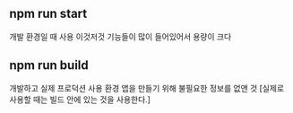 ## npm run start

개발 환경일 때 사용 이것저것 기능들이 많이 들어있어서 용량이 크다

## npm run build 
개발하고 실제 프로덕션 사용 환경 앱을 만들기 위해 불필요한 정보를 없앤 것 [실제로 사용할 때는 빌드 안에 있는 것을 사용한다.]